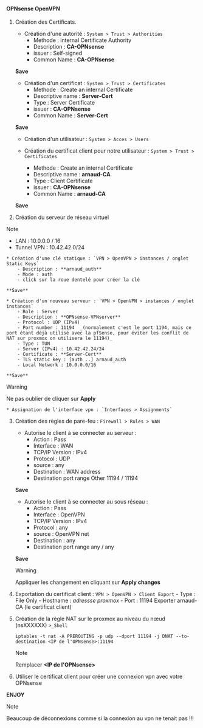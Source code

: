 #### OPNsense OpenVPN

1. Création des Certificats.
	* Création d'une autorité : `System > Trust > Authorities`
		- Methode : internal Certificate Authority
		- Description : **CA-OPNsense**
		- issuer : Self-signed
		- Common Name : **CA-OPNsense**
		
	**Save**
		
	* Création d'un certificat : `System > Trust > Certificates`
		- Methode : Create an internal Certificate
		- Descriptive name : **Server-Cert**
		- Type : Server Certificate
		- issuer : **CA-OPNsense**
		- Common Name : **Server-Cert**
		
	**Save**
		
	* Création d'un utilisateur : `System > Acces > Users`
	
	* Création du certificat client pour notre utilisateur : `System > Trust > Certificates`
		- Methode : Create an internal Certificate
		- Descriptive name : **arnaud-CA**
		- Type : Client Certificate
		- issuer : **CA-OPNsense**
		- Common Name : **arnaud-CA**
		
	**Save**
		
2. Création du serveur de réseau virtuel

> [!NOTE]
> - LAN : 10.0.0.0 / 16
> - Tunnel VPN : 10.42.42.0/24

	* Création d'une clé statique : `VPN > OpenVPN > instances / onglet Static Keys`
		- Description : **arnaud_auth**
		- Mode : auth
		- click sur la roue dentelé pour créer la clé
		
	**Save**
		
	* Création d'un nouveau serveur : `VPN > OpenVPN > instances / onglet instances`
		- Role : Server
		- Description : **OPNsense-VPNserver**
		- Protocol : UDP (IPv4)
		- Port number : 11194  _(normalement c'est le port 1194, mais ce port étant déjà utilisé avec la pfSense, pour éviter les conflit de NAT sur proxmox on utilisera le 11194)_
		- Type : TUN
		- Server (IPv4) : 10.42.42.24/24
		- Certificate : **Server-Cert**
		- TLS static key : [auth ..] arnaud_auth
		- Local Network : 10.0.0.0/16
		
	**Save**
		
> [!WARNING]
> Ne pas oublier de cliquer sur **Apply**

	* Assignation de l'interface vpn : `Interfaces > Assignments`

3. Création des règles de pare-feu : `Firewall > Rules > WAN`

	* Autorise le client à se connecter au serveur : 
		- Action : Pass
		- Interface : WAN
		- TCP/IP Version : IPv4
		- Protocol : UDP
		- source : any
		- Destination : WAN address
		- Destination port range 
			Other
			11194 / 11194
		
	**Save**
		
	* Autorise le client à se connecter au sous réseau : 
		- Action : Pass
		- Interface : OpenVPN
		- TCP/IP Version : IPv4
		- Protocol : any
		- source : OpenVPN net
		- Destination : any
		- Destination port range 
			any / any
		
	**Save**
		
	> [!WARNING]
	> Appliquer les changement en cliquant sur **Apply changes**
	
4. Exportation du certificat client : `VPN > OpenVPN > Client Export`
		- Type : File Only
		- Hostname : *adressse proxmox*
		- Port : 11194
		Exporter arnaud-CA (le certificat client)

5. Création de la règle NAT sur le proxmox 
	au niveau du nœud (nsXXXXXX) `>_Shell`
	```
	iptables -t nat -A PREROUTING -p udp --dport 11194 -j DNAT --to-destination <IP de l'OPNsense>:11194
	```
	
	> [!NOTE]
	> Remplacer **<IP de l'OPNsense>** 
	
6. Utiliser le certificat client pour créer une connexion vpn avec votre OPNsense

**ENJOY**

> [!NOTE]
> Beaucoup de déconnexions comme si la connexion au vpn ne tenait pas !!!


	
